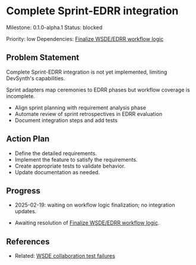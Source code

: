# Complete Sprint-EDRR integration
Milestone: 0.1.0-alpha.1
Status: blocked

Priority: low
Dependencies: [Finalize WSDE/EDRR workflow logic](Finalize-WSDE-EDRR-workflow-logic.md)

## Problem Statement
Complete Sprint-EDRR integration is not yet implemented, limiting DevSynth's capabilities.



Sprint adapters map ceremonies to EDRR phases but workflow coverage is incomplete.

- Align sprint planning with requirement analysis phase
- Automate review of sprint retrospectives in EDRR evaluation
- Document integration steps and add tests

## Action Plan
- Define the detailed requirements.
- Implement the feature to satisfy the requirements.
- Create appropriate tests to validate behavior.
- Update documentation as needed.

## Progress
- 2025-02-19: waiting on workflow logic finalization; no integration updates.

- Awaiting resolution of [Finalize WSDE/EDRR workflow logic](Finalize-WSDE-EDRR-workflow-logic.md).

## References

- Related: [WSDE collaboration test failures](archived/WSDE-collaboration-test-failures.md)
